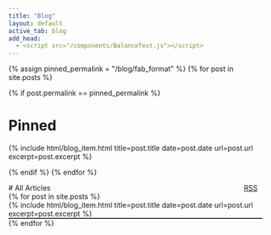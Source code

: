 ```yaml
---
title: "Blog"
layout: default
active_tab: blog
add_head:
  - <script src="/components/BalanceText.js"></script>
---
```


<!-- Pinned -->

{% assign pinned_permalink = "/blog/fab_format" %}
{% for post in site.posts %}
<!-- Can't use find filter (Jekyll 4.1.0) because Github uses Jekyll 3.9.3 -->
{% if post.permalink == pinned_permalink %}
# Pinned<i class="fa-solid fa-thumbtack fa-2xs" style="rotate: 45deg; margin-left: 10px;" aria-hidden="true"></i>

<div markdown="0">
  {% include html/blog_item.html
    title=post.title
    date=post.date
    url=post.url
    excerpt=post.excerpt  %}
</div>

{% endif %}
{% endfor %}

<div style="display: flex; justify-content: space-between; align-items: center;">
# All Articles

<a class="v-align" href="/blog.rss">
  RSS<i class="fa-solid fa-square-rss fa-2x" style="color: #f69537; margin-left: 10px;" aria-hidden="true"></i>
</a>

</div>

<ul style="list-style: none; padding: 0; margin: 0;">
  {% for post in site.posts %}
    <li style="border-bottom: 2px solid #333">
      {% include html/blog_item.html
					title=post.title
					date=post.date
					url=post.url
					excerpt=post.excerpt  %}
    </li>
  {% endfor %}
</ul>
